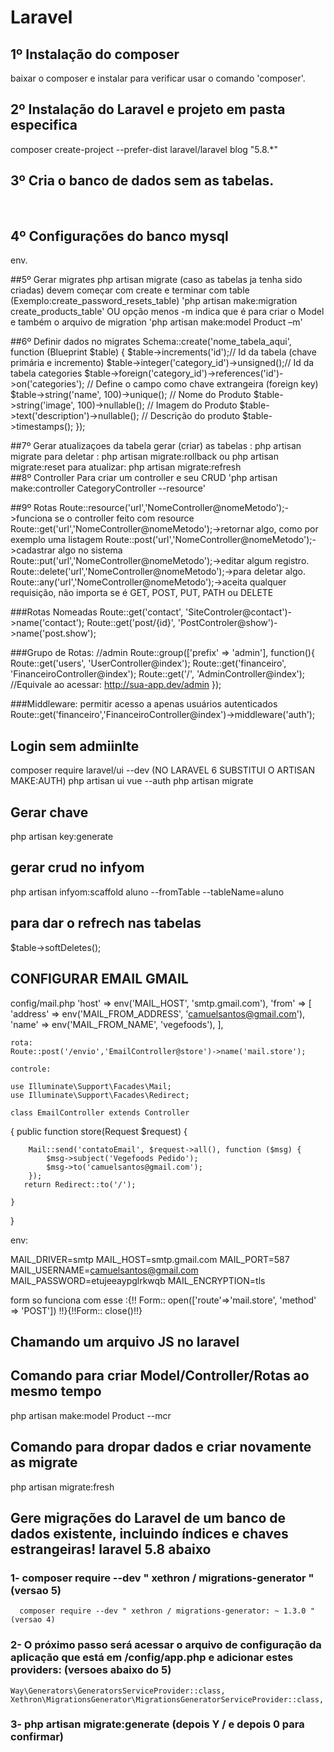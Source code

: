 # Laravel

## 1º Instalação do composer
baixar o composer e instalar para verificar usar o comando 'composer'.
<br>
## 2º Instalação do Laravel e projeto em pasta especifica
composer create-project --prefer-dist laravel/laravel blog "5.8.*"
<br>
## 3º Cria o banco de dados sem as tabelas.
<br>

## 4º Configurações do banco mysql
env.

##5º Gerar migrates
php artisan migrate (caso as tabelas ja tenha sido criadas)
devem começar com create e terminar com table (Exemplo:create_password_resets_table)
'php artisan make:migration create_products_table' OU
opção menos -m indica que é para criar o Model e também o arquivo de migration
'php artisan make:model Product –m'
<br>

##6º Definir dados no migrates
Schema::create('nome_tabela_aqui', function (Blueprint $table) { 
	$table->increments('id');// Id da tabela (chave primária e incremento)
    $table->integer('category_id')->unsigned();// Id da tabela categories
    $table->foreign('category_id')->references('id')->on('categories'); // Define o campo como chave extrangeira (foreign key)
    $table->string('name', 100)->unique(); // Nome do Produto
    $table->string('image', 100)->nullable(); // Imagem do Produto
    $table->text('description')->nullable(); // Descrição do produto
    $table->timestamps();
});
<br>

##7º Gerar atualizaçoes da tabela
gerar (criar) as tabelas : php artisan migrate
para deletar : php artisan migrate:rollback ou php artisan migrate:reset
para atualizar: php artisan migrate:refresh
<br>
##8º Controller
Para criar um controller e seu CRUD
'php artisan make:controller CategoryController --resource'

##9º Rotas
Route::resource('url','NomeController@nomeMetodo');->funciona se o controller feito com resource
Route::get('url','NomeController@nomeMetodo');->retornar algo, como por exemplo uma listagem
Route::post('url','NomeController@nomeMetodo');->cadastrar algo no sistema
Route::put('url','NomeController@nomeMetodo');->editar algum registro.
Route::delete('url','NomeController@nomeMetodo');->para deletar algo.
Route::any('url','NomeController@nomeMetodo');->aceita qualquer requisição, não importa se é GET, POST, PUT, PATH ou DELETE

###Rotas Nomeadas
Route::get('contact', 'SiteControler@contact')->name('contact');
Route::get('post/{id}', 'PostControler@show')->name('post.show');

###Grupo de Rotas:
//admin
Route::group(['prefix' => 'admin'], function(){
    Route::get('users', 'UserController@index');
    Route::get('financeiro', 'FinanceiroController@index');
    Route::get('/', 'AdminController@index');
    //Equivale ao acessar: http://sua-app.dev/admin
});

###Middleware:
permitir acesso a apenas usuários autenticados
Route::get('financeiro','FinanceiroController@index')->middleware('auth');
<br>

## Login sem admiinlte

composer require laravel/ui --dev (NO LARAVEL 6 SUBSTITUI O ARTISAN MAKE:AUTH)
php artisan ui vue --auth
php artisan migrate

## Gerar chave 

php artisan key:generate

## gerar crud no infyom

php artisan infyom:scaffold aluno --fromTable --tableName=aluno

## para dar o refrech nas tabelas 

$table->softDeletes();

## CONFIGURAR EMAIL GMAIL
   config/mail.php
   'host' => env('MAIL_HOST', 'smtp.gmail.com'),
   'from' => [
        'address' => env('MAIL_FROM_ADDRESS', 'camuelsantos@gmail.com'),
        'name' => env('MAIL_FROM_NAME', 'vegefoods'),
    ],

    rota: 
    Route::post('/envio','EmailController@store')->name('mail.store');

    controle:

    use Illuminate\Support\Facades\Mail;
    use Illuminate\Support\Facades\Redirect;

    class EmailController extends Controller
{
    public function store(Request $request)
    {

        Mail::send('contatoEmail', $request->all(), function ($msg) {
            $msg->subject('Vegefoods Pedido');
            $msg->to('camuelsantos@gmail.com');
        });
       return Redirect::to('/');

    }
}

env:

MAIL_DRIVER=smtp
MAIL_HOST=smtp.gmail.com
MAIL_PORT=587
MAIL_USERNAME=camuelsantos@gmail.com
MAIL_PASSWORD=etujeeaypglrkwqb
MAIL_ENCRYPTION=tls

form so funciona com esse :{!! Form:: open(['route'=>'mail.store', 'method' => 'POST']) !!}{!!Form:: close()!!}

## Chamando um arquivo JS no laravel
   <script type="text/javascript" src="<?php echo asset('public/js/funcao.js')?>"></script>
## Comando para criar Model/Controller/Rotas ao mesmo tempo
   php artisan make:model Product --mcr
## Comando para dropar dados e criar novamente as migrate
   php artisan migrate:fresh
## Gere migrações do Laravel de um banco de dados existente, incluindo índices e chaves estrangeiras! laravel 5.8 abaixo
  ### 1- composer require --dev " xethron / migrations-generator " (versao 5)
      composer require --dev " xethron / migrations-generator: ~ 1.3.0 " (versao 4)
  ### 2- O próximo passo será acessar o arquivo de configuração da aplicação que está em /config/app.php e adicionar estes providers: (versoes abaixo do 5)
   	Way\Generators\GeneratorsServiceProvider::class,
	Xethron\MigrationsGenerator\MigrationsGeneratorServiceProvider::class,
  ###  3- php artisan migrate:generate (depois Y / e depois 0 para confirmar)
